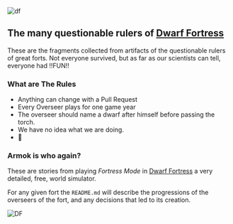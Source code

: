 ![df](http://pixxx.wtf.cat/image/1I2U2S0K162O/title.png)

The many questionable rulers of [Dwarf Fortress](http://www.bay12games.com/dwarves/)
------------------------------------------------------------------------------

These are the fragments collected from artifacts of the questionable rulers of great forts.
Not everyone survived, but as far as our scientists can tell, everyone had !!FUN!!

### What are **The Rules**

  * Anything can change with a Pull Request
  * Every Overseer plays for one game year
  * The overseer should name a dwarf after himself before passing the torch.
  * We have no idea what we are doing.
  * :beers:

### Armok is who again?

These are stories from playing *Fortress Mode* in [Dwarf Fortress](http://www.bay12games.com/dwarves/) a
very detailed, free,  world simulator.

For any given fort the `README.md` will describe the progressions of
the overseers of the fort, and any decisions that led to its creation.

![DF](http://f.cl.ly/items/1f3f390a3x0Y1s2l1d0S/dwarf-fortress-thumb.jpg)
